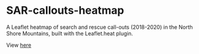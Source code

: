 # SAR-callouts-heatmap
A Leaflet heatmap of search and rescue call-outs (2018-2020) in the North Shore Mountains, built with the Leaflet.heat plugin.

View <a href='https://htang.me/SAR_callouts_2018_2020.html' target='_blank'>here</a>
